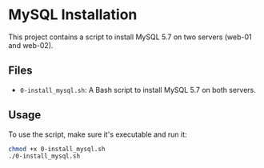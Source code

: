 # MySQL Installation

This project contains a script to install MySQL 5.7 on two servers (web-01 and web-02).

## Files

- `0-install_mysql.sh`: A Bash script to install MySQL 5.7 on both servers.

## Usage

To use the script, make sure it's executable and run it:

```bash
chmod +x 0-install_mysql.sh
./0-install_mysql.sh

